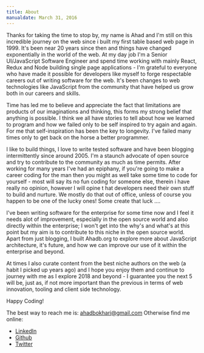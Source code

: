 ```yaml
---
title: About
manualdate: March 31, 2016
---
```


Thanks for taking the time to stop by, my name is Ahad and I&#x27;m still on this incredible journey on the web since i built my first table based web page in 1999. 
It&#x27;s been near 20 years since then and things have changed exponentially in the world of the web. At my day job I&#x27;m a Senior UI/JavaScript Software Engineer 
and spend time working with mainly React, Redux and Node building single page applications - I&#x27;m grateful to everyone who have made it possible for developers 
like myself to forge respectable careers out of writing software for the web. It&#x27;s been changes to web technologies like JavaScript from the community that have 
helped us grow both in our careers and skills.

Time has led me to believe and appreciate the fact that limitations are products of our imaginations and thinking, this forms my strong belief that anything is possible. 
I think we all have stories to tell about how we learned to program and how we failed only to be self inspired to try again and again. For me that self-inspiration has been
the key to longevity. I&#x27;ve failed many times only to get back on the horse a better programmer.
 
I like to build things, I love to write tested software and have been blogging intermittently since around 2005. I&#x27;m a staunch advocate of open source and try to 
contribute to the community as much as time permits. After working for many years I&#x27;ve had an epiphany, if you&#x27;re going to make a career coding for the man 
then you might as well take some time to code for yourself - most will say its no fun coding for someone else, therein i have really no opinion, however I will opine t
hat developers need their own stuff to build and nurture. We mostly do that out of office, unless of course you happen to be one of the lucky ones! Some create that luck ....
 
I&#x27;ve been writing software for the enterprise for some time now and I feel it needs alot of improvement, especially in the open source world and also directly within 
the enterprise; I won&#x27;t get into the why&#x27;s and what&#x27;s at this point but my aim is to contribute to this niche in the open source world. Apart from just blogging, 
I built Ahadb.org to explore more about JavaScript architecture, it&#x27;s future, and how we can improve our use of it within the enterprise and beyond.</p><p>At times I also 
curate content from the best niche authors on the web (a habit I picked up years ago) and I hope you enjoy them and continue to journey with me as I explore 2018 and beyond - 
I guarantee you the next 5 will be, just as, if not more important than the previous in terms of web innovation, tooling and client side technology.

Happy Coding!

The best way to reach me is: [ahadbokhari@gmail.com](mailto:ahadbokhari@gmail.com)
Otherwise find me online:
* [LinkedIn](https://www.linkedin.com/in/ahadbokhari)
* [Github](https://github.com/ahadb)
* [Twitter](https://twitter.com/techblend)
